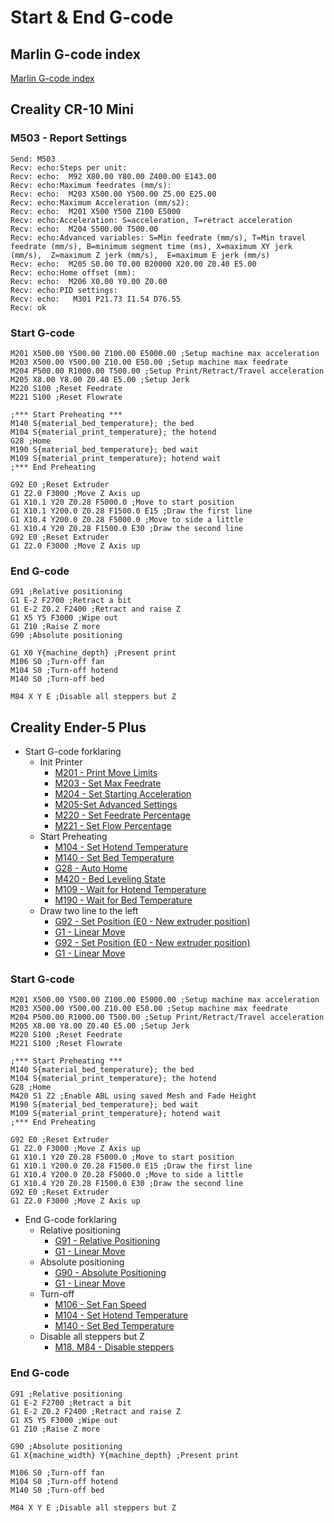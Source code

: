 # Start & End G-code

## Marlin G-code index

[Marlin G-code index](https://marlinfw.org/meta/gcode/)

## Creality CR-10 Mini

### M503 - Report Settings

```text
Send: M503
Recv: echo:Steps per unit:
Recv: echo:  M92 X80.00 Y80.00 Z400.00 E143.00
Recv: echo:Maximum feedrates (mm/s):
Recv: echo:  M203 X500.00 Y500.00 Z5.00 E25.00
Recv: echo:Maximum Acceleration (mm/s2):
Recv: echo:  M201 X500 Y500 Z100 E5000
Recv: echo:Acceleration: S=acceleration, T=retract acceleration
Recv: echo:  M204 S500.00 T500.00
Recv: echo:Advanced variables: S=Min feedrate (mm/s), T=Min travel feedrate (mm/s), B=minimum segment time (ms), X=maximum XY jerk (mm/s),  Z=maximum Z jerk (mm/s),  E=maximum E jerk (mm/s)
Recv: echo:  M205 S0.00 T0.00 B20000 X20.00 Z0.40 E5.00
Recv: echo:Home offset (mm):
Recv: echo:  M206 X0.00 Y0.00 Z0.00
Recv: echo:PID settings:
Recv: echo:   M301 P21.73 I1.54 D76.55
Recv: ok
```


### Start G-code

```text
M201 X500.00 Y500.00 Z100.00 E5000.00 ;Setup machine max acceleration
M203 X500.00 Y500.00 Z10.00 E50.00 ;Setup machine max feedrate
M204 P500.00 R1000.00 T500.00 ;Setup Print/Retract/Travel acceleration
M205 X8.00 Y8.00 Z0.40 E5.00 ;Setup Jerk
M220 S100 ;Reset Feedrate
M221 S100 ;Reset Flowrate

;*** Start Preheating ***
M140 S{material_bed_temperature}; the bed
M104 S{material_print_temperature}; the hotend
G28 ;Home
M190 S{material_bed_temperature}; bed wait
M109 S{material_print_temperature}; hotend wait
;*** End Preheating

G92 E0 ;Reset Extruder
G1 Z2.0 F3000 ;Move Z Axis up
G1 X10.1 Y20 Z0.28 F5000.0 ;Move to start position
G1 X10.1 Y200.0 Z0.28 F1500.0 E15 ;Draw the first line
G1 X10.4 Y200.0 Z0.28 F5000.0 ;Move to side a little
G1 X10.4 Y20 Z0.28 F1500.0 E30 ;Draw the second line
G92 E0 ;Reset Extruder
G1 Z2.0 F3000 ;Move Z Axis up
```

### End G-code

```text
G91 ;Relative positioning
G1 E-2 F2700 ;Retract a bit
G1 E-2 Z0.2 F2400 ;Retract and raise Z
G1 X5 Y5 F3000 ;Wipe out
G1 Z10 ;Raise Z more
G90 ;Absolute positioning

G1 X0 Y{machine_depth} ;Present print
M106 S0 ;Turn-off fan
M104 S0 ;Turn-off hotend
M140 S0 ;Turn-off bed

M84 X Y E ;Disable all steppers but Z
```

## Creality Ender-5 Plus

* Start G-code forklaring 
  * Init Printer
    * [M201 - Print Move Limits](https://marlinfw.org/docs/gcode/M201.html)
    * [M203 - Set Max Feedrate](https://marlinfw.org/docs/gcode/M203.html)
    * [M204 - Set Starting Acceleration](https://marlinfw.org/docs/gcode/M204.html)
    * [M205-Set Advanced Settings](https://marlinfw.org/docs/gcode/M205.html)
    * [M220 - Set Feedrate Percentage](https://marlinfw.org/docs/gcode/M220.html)
    * [M221 - Set Flow Percentage](https://marlinfw.org/docs/gcode/M221.html)
  * Start Preheating
    * [M104 - Set Hotend Temperature](https://marlinfw.org/docs/gcode/M104.html)
    * [M140 - Set Bed Temperature](https://marlinfw.org/docs/gcode/M140.html)
    * [G28 - Auto Home](https://marlinfw.org/docs/gcode/G028.html)
    * [M420 - Bed Leveling State](https://marlinfw.org/docs/gcode/M420.html)
    * [M109 - Wait for Hotend Temperature](https://marlinfw.org/docs/gcode/M109.html)
    * [M190 - Wait for Bed Temperature](https://marlinfw.org/docs/gcode/M190.html)
  * Draw two line to the left
    * [G92 - Set Position (E0 - New extruder position)](https://marlinfw.org/docs/gcode/G092.html)
    * [G1 - Linear Move](https://marlinfw.org/docs/gcode/G000-G001.html)
    * [G92 - Set Position (E0 - New extruder position)](https://marlinfw.org/docs/gcode/G092.html)
    * [G1 - Linear Move](https://marlinfw.org/docs/gcode/G000-G001.html)

### Start G-code

```text
M201 X500.00 Y500.00 Z100.00 E5000.00 ;Setup machine max acceleration
M203 X500.00 Y500.00 Z10.00 E50.00 ;Setup machine max feedrate
M204 P500.00 R1000.00 T500.00 ;Setup Print/Retract/Travel acceleration
M205 X8.00 Y8.00 Z0.40 E5.00 ;Setup Jerk
M220 S100 ;Reset Feedrate
M221 S100 ;Reset Flowrate

;*** Start Preheating ***
M140 S{material_bed_temperature}; the bed
M104 S{material_print_temperature}; the hotend
G28 ;Home
M420 S1 Z2 ;Enable ABL using saved Mesh and Fade Height
M190 S{material_bed_temperature}; bed wait
M109 S{material_print_temperature}; hotend wait
;*** End Preheating

G92 E0 ;Reset Extruder
G1 Z2.0 F3000 ;Move Z Axis up
G1 X10.1 Y20 Z0.28 F5000.0 ;Move to start position
G1 X10.1 Y200.0 Z0.28 F1500.0 E15 ;Draw the first line
G1 X10.4 Y200.0 Z0.28 F5000.0 ;Move to side a little
G1 X10.4 Y20 Z0.28 F1500.0 E30 ;Draw the second line
G92 E0 ;Reset Extruder
G1 Z2.0 F3000 ;Move Z Axis up
```

* End G-code forklaring
  * Relative positioning
    * [G91 - Relative Positioning](https://marlinfw.org/docs/gcode/G091.html)
    * [G1 - Linear Move](https://marlinfw.org/docs/gcode/G000-G001.html)
  * Absolute positioning
    * [G90 - Absolute Positioning](https://marlinfw.org/docs/gcode/G090.html) 
    * [G1 - Linear Move](https://marlinfw.org/docs/gcode/G000-G001.html)
  * Turn-off
    * [M106 - Set Fan Speed](https://marlinfw.org/docs/gcode/M106.html)
    * [M104 - Set Hotend Temperature](https://marlinfw.org/docs/gcode/M104.html)
    * [M140 - Set Bed Temperature](https://marlinfw.org/docs/gcode/M140.html)
  * Disable all steppers but Z
    * [M18, M84 - Disable steppers](https://marlinfw.org/docs/gcode/M018.html)


### End G-code

```text
G91 ;Relative positioning
G1 E-2 F2700 ;Retract a bit
G1 E-2 Z0.2 F2400 ;Retract and raise Z
G1 X5 Y5 F3000 ;Wipe out
G1 Z10 ;Raise Z more

G90 ;Absolute positioning
G1 X{machine_width} Y{machine_depth} ;Present print

M106 S0 ;Turn-off fan
M104 S0 ;Turn-off hotend
M140 S0 ;Turn-off bed

M84 X Y E ;Disable all steppers but Z
```
